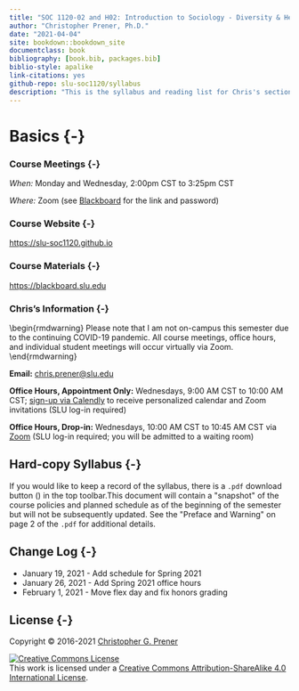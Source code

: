 ```yaml
--- 
title: "SOC 1120-02 and H02: Introduction to Sociology - Diversity & Health"
author: "Christopher Prener, Ph.D."
date: "2021-04-04"
site: bookdown::bookdown_site
documentclass: book
bibliography: [book.bib, packages.bib]
biblio-style: apalike
link-citations: yes
github-repo: slu-soc1120/syllabus
description: "This is the syllabus and reading list for Chris's section of SOC 1120."
---
```


# Basics {-}

### Course Meetings {-}

*When:* Monday and Wednesday, 2:00pm CST to 3:25pm CST

*Where:*  Zoom (see <a href = "https://blackboard.slu.edu" target = "_blank">Blackboard</a> for the link and password)

### Course Website {-}

<https://slu-soc1120.github.io>

### Course Materials {-}

<https://blackboard.slu.edu>

### Chris’s Information {-}

\begin{rmdwarning}
Please note that I am not on-campus this semester due to the continuing
COVID-19 pandemic. All course meetings, office hours, and individual
student meetings will occur virtually via Zoom.
\end{rmdwarning}

**Email:** <chris.prener@slu.edu>

**Office Hours, Appointment Only:** Wednesdays, 9:00 AM CST to 10:00 AM CST; <a href = "https://calendly.com/chris-prener" target = "_blank">sign-up via Calendly</a> to receive personalized calendar and Zoom invitations (SLU log-in required)

**Office Hours, Drop-in:** Wednesdays, 10:00 AM CST to 10:45 AM CST via <a href = "https://slu.zoom.us/j/95067739532" target = "_blank">Zoom</a> (SLU log-in required; you will be admitted to a waiting room)

## Hard-copy Syllabus {-}
If you would like to keep a record of the syllabus, there is a `.pdf` download button (<i class="fa fa-file-pdf-o"></i>) in the top toolbar.This document will contain a "snapshot" of the course policies and planned schedule as of the beginning of the semester but will not be subsequently updated. See the "Preface and Warning" on page 2 of the `.pdf` for additional details.

## Change Log {-}

* January 19, 2021 - Add schedule for Spring 2021
* January 26, 2021 - Add Spring 2021 office hours
* February 1, 2021 - Move flex day and fix honors grading

## License {-}
Copyright © 2016-2021 [Christopher G. Prener](https://chris-prener.github.io)

<a rel="license" href="http://creativecommons.org/licenses/by-sa/4.0/"><img alt="Creative Commons License" style="border-width:0" src="https://i.creativecommons.org/l/by-sa/4.0/88x31.png" /></a><br />This work is licensed under a <a rel="license" href="http://creativecommons.org/licenses/by-sa/4.0/">Creative Commons Attribution-ShareAlike 4.0 International License</a>.


